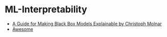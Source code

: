 # ML-Interpretability
- [A Guide for Making Black Box Models Explainable by Christoph Molnar](https://christophm.github.io/interpretable-ml-book/index.html)
- [Awesome](https://github.com/jphall663/awesome-machine-learning-interpretabilityhttps://github.com/jphall663/awesome-machine-learning-interpretability)
